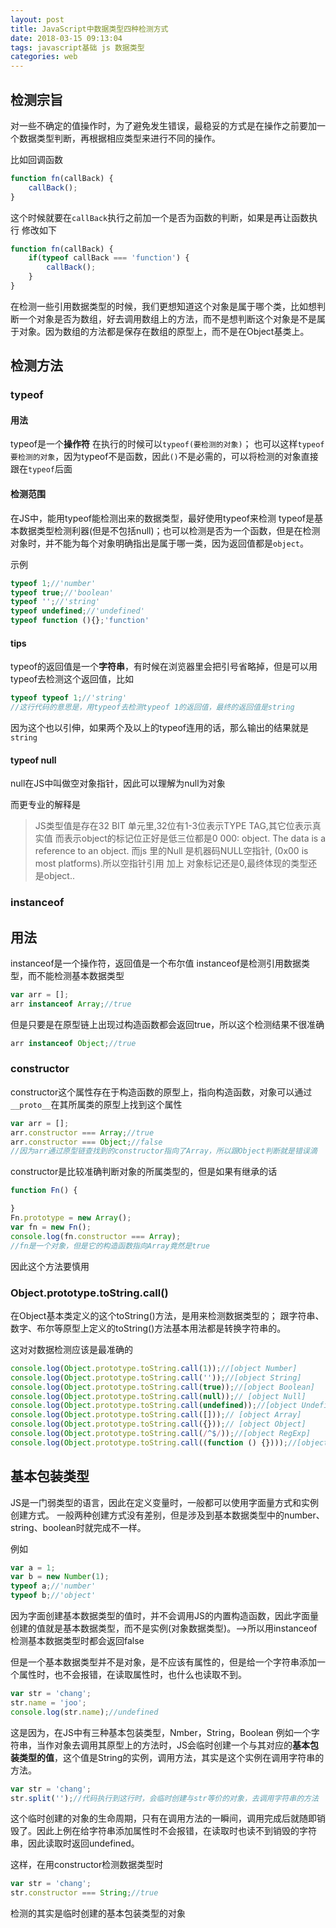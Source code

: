```yaml
---
layout: post
title: JavaScript中数据类型四种检测方式
date: 2018-03-15 09:13:04
tags: javascript基础 js 数据类型
categories: web
---
```


## 检测宗旨
对一些不确定的值操作时，为了避免发生错误，最稳妥的方式是在操作之前要加一个数据类型判断，再根据相应类型来进行不同的操作。

比如回调函数
```javascript
function fn(callBack) {
	callBack();
}
```
这个时候就要在`callBack`执行之前加一个是否为函数的判断，如果是再让函数执行
修改如下
```javascript
function fn(callBack) {
	if(typeof callBack === 'function') {
		callBack();
	}
}
```

在检测一些引用数据类型的时候，我们更想知道这个对象是属于哪个类，比如想判断一个对象是否为数组，好去调用数组上的方法，而不是想判断这个对象是不是属于对象。因为数组的方法都是保存在数组的原型上，而不是在Object基类上。

## 检测方法
### typeof
#### 用法
typeof是一个**操作符**
在执行的时候可以`typeof(要检测的对象)`；
也可以这样`typeof 要检测的对象`，因为typeof不是函数，因此`()`不是必需的，可以将检测的对象直接跟在`typeof`后面

#### 检测范围
在JS中，能用typeof能检测出来的数据类型，最好使用typeof来检测
typeof是基本数据类型检测利器(但是不包括null)；也可以检测是否为一个函数，但是在检测对象时，并不能为每个对象明确指出是属于哪一类，因为返回值都是`object`。

示例
```javascript
typeof 1;//'number'
typeof true;//'boolean'
typeof '';//'string'
typeof undefined;//'undefined'
typeof function (){};'function'
```

#### tips
typeof的返回值是一个**字符串**，有时候在浏览器里会把引号省略掉，但是可以用typeof去检测这个返回值，比如
```javascript
typeof typeof 1;//'string'
//这行代码的意思是，用typeof去检测typeof 1的返回值，最终的返回值是string
```
因为这个也以引伸，如果两个及以上的typeof连用的话，那么输出的结果就是`string`

#### typeof null
null在JS中叫做空对象指针，因此可以理解为null为对象

而更专业的解释是
>JS类型值是存在32 BIT 单元里,32位有1-3位表示TYPE TAG,其它位表示真实值   而表示object的标记位正好是低三位都是0    000: object. The data is a reference to an object.   而js  里的Null 是机器码NULL空指针, (0x00 is most platforms).所以空指针引用 加上 对象标记还是0,最终体现的类型还是object..


### instanceof
## 用法
instanceof是一个操作符，返回值是一个布尔值
instanceof是检测引用数据类型，而不能检测基本数据类型
```javascript
var arr = [];
arr instanceof Array;//true
```
但是只要是在原型链上出现过构造函数都会返回true，所以这个检测结果不很准确
```javascript
arr instanceof Object;//true
```

### constructor
constructor这个属性存在于构造函数的原型上，指向构造函数，对象可以通过`__proto__`在其所属类的原型上找到这个属性
```javascript
var arr = [];
arr.constructor === Array;//true
arr.constructor === Object;//false
//因为arr通过原型链查找到的constructor指向了Array，所以跟Object判断就是错误滴
```

constructor是比较准确判断对象的所属类型的，但是如果有继承的话
```javascript
function Fn() {

}
Fn.prototype = new Array();
var fn = new Fn();
console.log(fn.constructor === Array);
//fn是一个对象，但是它的构造函数指向Array竟然是true
```
因此这个方法要慎用

### Object.prototype.toString.call()
在Object基本类定义的这个toString()方法，是用来检测数据类型的；
跟字符串、数字、布尔等原型上定义的toString()方法基本用法都是转换字符串的。

这对对数据检测应该是最准确的
```javascript
console.log(Object.prototype.toString.call(1));//[object Number]
console.log(Object.prototype.toString.call(''));//[object String]
console.log(Object.prototype.toString.call(true));//[object Boolean]
console.log(Object.prototype.toString.call(null));// [object Null]
console.log(Object.prototype.toString.call(undefined));//[object Undefined]
console.log(Object.prototype.toString.call([]));// [object Array]
console.log(Object.prototype.toString.call({}));// [object Object]
console.log(Object.prototype.toString.call(/^$/));//[object RegExp]
console.log(Object.prototype.toString.call((function () {})));//[object Function]
```

## 基本包装类型
JS是一门弱类型的语言，因此在定义变量时，一般都可以使用字面量方式和实例创建方式。
一般两种创建方式没有差别，但是涉及到基本数据类型中的number、string、boolean时就完成不一样。

例如
```javascript
var a = 1;
var b = new Number(1);
typeof a;//'number'
typeof b;//'object'
```
因为字面创建基本数据类型的值时，并不会调用JS的内置构造函数，因此字面量创建的值就是基本数据类型，而不是实例(对象数据类型)。-->所以用instanceof检测基本数据类型时都会返回false


但是一个基本数据类型并不是对象，是不应该有属性的，但是给一个字符串添加一个属性时，也不会报错，在读取属性时，也什么也读取不到。
```javascript
var str = 'chang';
str.name = 'joo';
console.log(str.name);//undefined
```
这是因为，在JS中有三种基本包装类型，Nmber，String，Boolean
例如一个字符串，当作对象去调用其原型上的方法时，JS会临时创建一个与其对应的**基本包装类型的值**，这个值是String的实例，调用方法，其实是这个实例在调用字符串的方法。
```javascript
var str = 'chang';
str.split('');//代码执行到这行时，会临时创建与str等价的对象，去调用字符串的方法
```
这个临时创建的对象的生命周期，只有在调用方法的一瞬间，调用完成后就随即销毁了。因此上例在给字符串添加属性时不会报错，在读取时也读不到销毁的字符串，因此读取时返回undefined。

这样，在用constructor检测数据类型时
```javascript
var str = 'chang';
str.constructor === String;//true
```
检测的其实是临时创建的基本包装类型的对象
